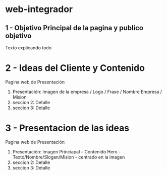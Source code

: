 # web-integrador



## 1 - Objetivo Principal de la pagina y publico objetivo
Texto explicando todo

# 2 - Ideas del Cliente y Contenido
Pagina web de Presentación

1. Presentación: Imagen de la empresa / Logo / Frase / Nombre Empresa / Mision​
2. seccion 2: Detalle
3. seccion 3: Detalle

# 3 - Presentacion de las ideas
Pagina web de Presentación

1. Presentación: Imagen Princiapal – Contenido Hero ​- Texto/Nombre/Slogan/Mision - centrado en la imagen​
2. seccion 2: Detalle
3. seccion 3: Detalle
